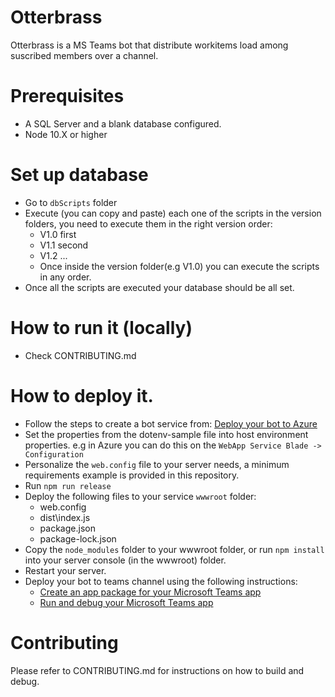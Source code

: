 # Otterbrass
Otterbrass is a MS Teams bot that distribute workitems load among suscribed members over a channel.

# Prerequisites
- A SQL Server and a blank database configured.
- Node 10.X  or higher

# Set up database
- Go to `dbScripts` folder 
- Execute (you can copy and paste) each one of the scripts in the version folders, you need to execute them in the right version order:
  - V1.0 first
  - V1.1 second
  - V1.2 ...
  - Once inside the version folder(e.g V1.0) you can execute the scripts in any order.
- Once all the scripts are executed your database should be all set.

# How to run it (locally)
- Check CONTRIBUTING.md

# How to deploy it.
- Follow the steps to create a bot service from: [Deploy your bot to Azure](https://docs.microsoft.com/en-us/azure/bot-service/bot-service-quickstart-registration?view=azure-bot-service-4.0#create-a-registration-application)
- Set the properties from the dotenv-sample file into host environment properties. e.g in Azure you can do this on the `WebApp Service Blade -> Configuration`
- Personalize the `web.config` file to your server needs, a minimum requirements example is provided in this repository.
- Run `npm run release`
- Deploy the following files to your service `wwwroot` folder:
  - web.config
  - dist\index.js
  - package.json
  - package-lock.json
- Copy the `node_modules` folder to your wwwroot folder, or run `npm install` into your server console (in the wwwroot) folder.
- Restart your server.
- Deploy your bot to teams channel using the following instructions:
  - [Create an app package for your Microsoft Teams app](https://docs.microsoft.com/en-us/microsoftteams/platform/concepts/build-and-test/apps-package#creating-a-manifest)
  - [Run and debug your Microsoft Teams app](https://docs.microsoft.com/en-us/microsoftteams/platform/concepts/build-and-test/debug)

# Contributing
Please refer to CONTRIBUTING.md for instructions on how to build and debug.

